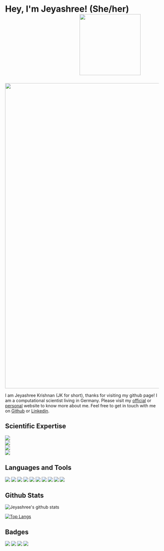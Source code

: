 <!--- header -->
# Hey, I'm Jeyashree! (She/her)  &emsp;&emsp;&emsp;&emsp;&emsp;&emsp;&emsp;&emsp;&nbsp;&nbsp; <img src="https://media.giphy.com/media/ztpMY1t5VYWlO/giphy.gif" width="200">

<!---- network gif --->
<img src="https://media.giphy.com/media/3oKIPpFhwsMNrRIjN6/giphy.gif" width="1000">

<!---- general intro--->
I am Jeyashree Krishnan (JK for short), thanks for visiting my github page! I am a computational scientist living in Germany. Please visit my [official](https://www.combine.rwth-aachen.de/index.php/people-detail/jeyashree-krishnan) or [personal](http://www.jeyashreekrishnan.com/) website to know more about me.   Feel free to get in touch with me on [Github](https://github.com/krishnanj) or [Linkedin](https://www.linkedin.com/in/jeyashreekrishnan/). 

<!--- expertise --->
## Scientific Expertise

![](https://img.shields.io/badge/Computational-Sciences-blue)    
![](https://img.shields.io/badge/Complex-Networks-blue)     
![](https://img.shields.io/badge/Systems-Biology-blue)     
![](https://img.shields.io/badge/Machine-Learning-blue)    
 
<!---- skills ---->
## Languages and Tools

![](https://img.shields.io/badge/Linux-black) ![](https://img.shields.io/badge/Bash-black) ![](https://img.shields.io/badge/C++-black)
![](https://img.shields.io/badge/Python-black) ![](https://img.shields.io/badge/R-black) ![](https://img.shields.io/badge/Git-black) ![](https://img.shields.io/badge/HTML-black) ![](https://img.shields.io/badge/Javascript-black) ![](https://img.shields.io/badge/CSS-black) ![](https://img.shields.io/badge/MPI-black) 

<!--- some stats --->
## Github Stats

![Jeyashree's github stats](https://github-readme-stats.vercel.app/api?username=krishnanj&count_private=true&show_icons=true&theme=radical&include_all_commits=true)

[![Top Langs](https://github-readme-stats.vercel.app/api/top-langs/?username=krishnanj&langs_count=10&layout=compact&count_private=true&show_icons=true&theme=radical&include_all_commits=true)](https://github.com/anuraghazra/github-readme-stats)

<!---- badges --->
## Badges

<!--- profile views, years, public repos, yearly commits -->
![](https://komarev.com/ghpvc/?username=krishnanj) ![](https://badges.pufler.dev/years/krishnanj) ![](https://badges.pufler.dev/repos/krishnanj)
![](https://badges.pufler.dev/commits/yearly/krishnanj)

<!--- add descriptions of your repos and repos you like here --->









